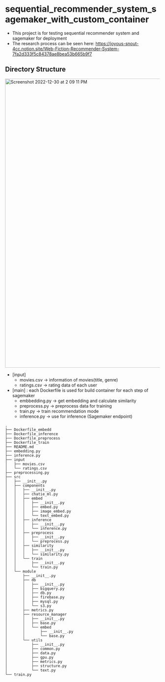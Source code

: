 # sequential_recommender_system_sagemaker_with_custom_container
- This project is for testing sequential recommender system and sagemaker for deployment
- The research process can be seen here: https://joyous-snout-4cc.notion.site/Web-Fiction-Recommender-System-7fa2d333f5c84378ae8bea53b665b9f7

## Directory Structure
<img width="942" alt="Screenshot 2022-12-30 at 2 09 11 PM" src="https://user-images.githubusercontent.com/43153661/210163319-2983750e-0fcf-4eb7-bf9a-c3b85b76e0b0.png">

- [input]
  - movies.csv -> information of movies(title, genre)
  - ratings.csv -> rating data of each user
- [main] : each Dockerfile is used for build container for each step of sagemaker
  - embbedding.py -> get embedding and calculate similarity
  - preprocess.py -> preprocess data for training
  - train.py -> train recommendation mode
  - inference.py -> use for inference (Sagemaker endpoint)

```
.
├── Dockerfile_embedd
├── Dockerfile_inference
├── Dockerfile_preprocess
├── Dockerfile_train
├── README.md
├── embedding.py
├── inference.py
├── input
│   ├── movies.csv
│   └── ratings.csv
├── preprocessing.py
├── src
│   ├── __init__.py
│   ├── components
│   │   ├── __init__.py
│   │   ├── chatie_ml.py
│   │   ├── embed
│   │   │   ├── __init__.py
│   │   │   ├── embed.py
│   │   │   ├── image_embed.py
│   │   │   └── text_embed.py
│   │   ├── inference
│   │   │   ├── __init__.py
│   │   │   └── inference.py
│   │   ├── preprocess
│   │   │   ├── __init__.py
│   │   │   └── preprocess.py
│   │   ├── similarity
│   │   │   ├── __init__.py
│   │   │   └── similarity.py
│   │   └── train
│   │       ├── __init__.py
│   │       └── train.py
│   └── module
│       ├── __init__.py
│       ├── db
│       │   ├── __init__.py
│       │   ├── bigquery.py
│       │   ├── db.py
│       │   ├── firebase.py
│       │   ├── mysql.py
│       │   └── s3.py
│       ├── metrics.py
│       ├── resource_manager
│       │   ├── __init__.py
│       │   ├── base.py
│       │   └── embed
│       │       ├── __init__.py
│       │       └── base.py
│       └── utils
│           ├── __init__.py
│           ├── common.py
│           ├── data.py
│           ├── gpu.py
│           ├── metrics.py
│           ├── structure.py
│           └── text.py
└── train.py
```
